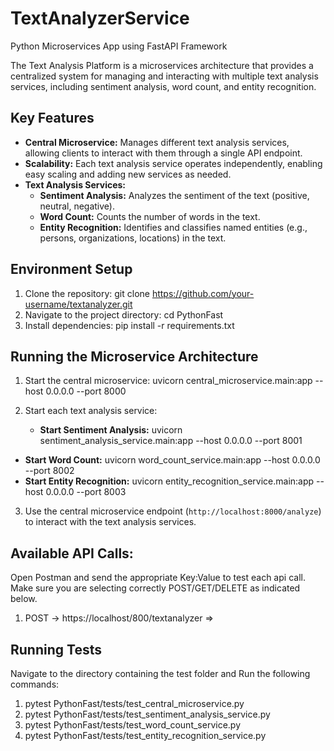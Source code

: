 # TextAnalyzerService
Python Microservices App using FastAPI Framework

The Text Analysis Platform is a microservices architecture that provides a centralized system for managing and interacting with multiple text analysis services, including sentiment analysis, word count, and entity recognition.

## Key Features

- **Central Microservice:** Manages different text analysis services, allowing clients to interact with them through a single API endpoint.
- **Scalability:** Each text analysis service operates independently, enabling easy scaling and adding new services as needed.
- **Text Analysis Services:**
  - **Sentiment Analysis:** Analyzes the sentiment of the text (positive, neutral, negative).
  - **Word Count:** Counts the number of words in the text.
  - **Entity Recognition:** Identifies and classifies named entities (e.g., persons, organizations, locations) in the text.

## Environment Setup

1. Clone the repository: git clone https://github.com/your-username/textanalyzer.git 
2. Navigate to the project directory: cd PythonFast
3. Install dependencies:  pip install -r requirements.txt 


## Running the Microservice Architecture

1. Start the central microservice: uvicorn central_microservice.main:app --host 0.0.0.0 --port 8000
2. Start each text analysis service:
   
   - **Start Sentiment Analysis:** uvicorn sentiment_analysis_service.main:app --host 0.0.0.0 --port 8001
  - **Start Word Count:** uvicorn word_count_service.main:app --host 0.0.0.0 --port 8002
   - **Start Entity Recognition:** uvicorn entity_recognition_service.main:app --host 0.0.0.0 --port 8003

3. Use the central microservice endpoint (`http://localhost:8000/analyze`) to interact with the text analysis services.
   
## Available API Calls: 
Open Postman and send the appropriate Key:Value to test each api call. Make sure you are selecting correctly POST/GET/DELETE as indicated below.

1. POST -> https://localhost/800/textanalyzer =>

## Running Tests
Navigate to the directory containing the test folder and Run the following commands:

1. pytest PythonFast/tests/test_central_microservice.py
2. pytest PythonFast/tests/test_sentiment_analysis_service.py
3. pytest PythonFast/tests/test_word_count_service.py
4. pytest PythonFast/tests/test_entity_recognition_service.py
   




   

